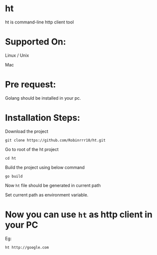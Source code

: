 # ht

ht is command-line http client tool

# Supported On:

Linux / Unix

Mac

# Pre request:

Golang should be installed in your pc.

# Installation Steps:

Download the project

```git clone https://github.com/Robinrrr10/ht.git```


Go to root of the ht project

```cd ht```


Build the project using below command

```go build```

Now ```ht``` file should be generated in current path


Set current path as environment variable.


# Now you can use ```ht``` as http client in your PC

Eg:

```ht http://google.com```
